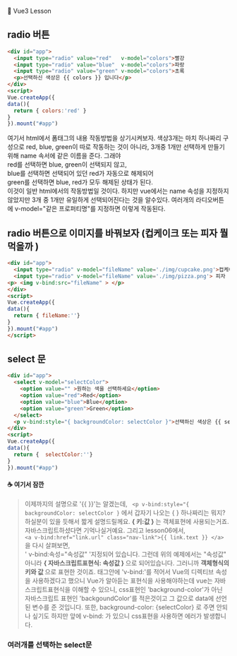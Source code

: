 :cactus: Vue3 Lesson 

## radio 버튼

```html
<div id="app">
  <input type="radio" value="red"   v-model="colors">빨강
  <input type="radio" value="blue"  v-model="colors">파랑
  <input type="radio" value="green" v-model="colors">초록
  <p>선택하신 색상은 {{ colors }} 입니다</p>
</div>
<script>
Vue.createApp({
data(){
  return { colors:'red' }
}
}).mount("#app")
```   
여기서 html에서 폼태그의 내용 작동방법을 상기시켜보자. 색상3개는 마치 하나짜리 구성으로 red, blue, green이 따로 작동하는 것이 아니라, 3개중 1개만 선택하게 만들기위해 name 속서에 같은 이름을 준다. 그래야    
red를 선택하면 blue, green이 선택되지 않고,   
blue를 선택하면 선택되어 있던 red가 자동으로 해제되어  
green를 선택하면 blue, red가 모두 해제된 상태가 된다.   
이것이 일반 html에서의 작동방법일 것이다. 하지만 vue에서는 name 속성을 지정하지 않았지만 3개 중 1개만 유일하게 선택되어진다는 것을 알수있다. 여러개의 라디오버튼에 v-model="같은 프로퍼티명"를 지정하면 이렇게 작동된다.  

## radio 버튼으로 이미지를 바꿔보자 (컵케이크 또는 피자 뭘 먹을까 )
```html
<div id="app">
  <input type="radio" v-model="fileName" value='./img/cupcake.png'>컵케이크
  <input type="radio" v-model="fileName" value='./img/pizza.png'> 피자 
<p> <img v-bind:src="fileName" > </p>
</div>
<script>
Vue.createApp({
data(){
  return { fileName:''}
}
}).mount("#app")
</script>
```

## select 문
```html
<div id="app">
  <select v-model="selectColor">
    <option value="" >원하는 색을 선택하세요</option>
    <option value="red">Red</option>
    <option value="blue">Blue</option>
    <option value="green">Green</option>
  </select>
  <p v-bind:style="{ backgroundColor: selectColor }">선택하신 색상은 {{ selectColor}}입니다</p>
</div>
<script>
Vue.createApp({
data(){
  return {  selectColor:''}
}
}).mount("#app")
```

#### :coffee: 여기서 잠깐
> 이제까지의 설명으로 '{{ }}'는 알겠는데, ``` <p v-bind:style="{ backgroundColor: selectColor }``` 에서 갑자기 나오는 { } 하나짜리는 뭐지? 하실분이 있을 듯해서 짧게 설명드릴께요.  <b>{ 키:값 } </b>는 객체표현에 사용되는거죠. 자바스크립트하셨다면 기억나실거예요. 그리고 lesson06에서,  
  ``` <a v-bind:href="link.url" class="nav-link">{{ link.text }} </a>  ``` 을 다시 살펴보면,    
  ' v-bind:속성="속성값" '지정되어 있습니다. 그런데 위의 예제에서는 "속성값" 아니라 <b>{ 자바스크립트표현식: 속성값 } </b>으로 되어있습니다. 그러니까 <b>객체형식의 키와 값 </b>으로 표현한 것이죠. 태그안에 'v-bind:'를 적어서 Vue의 디렉티브 속성을 사용하겠다고 했으니 Vue가 알아듣는 표현식을 사용해야하는데 vue는 자바스크립트표현식을 이해할 수 있으니, css표현인 'background-color'가 아닌 자바스크립트 표현인 'backgoundColor'를 적은것이고 그 값으로 data에 선언된 변수를 준 것입니다. 
또한, background-color: {selectColor} 로 주면 안되나 싶기도 하지만 앞에 v-bind: 가 있으니 css표현을 사용하면 에러가 발생합니다.


  
  
  
### 여러개를 선택하는 select문  
  
